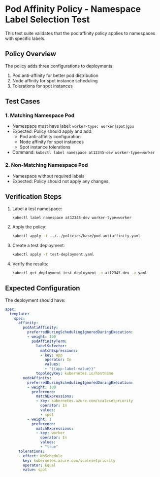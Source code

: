 # Pod Affinity Policy - Namespace Label Selection Test

This test suite validates that the pod affinity policy applies to namespaces with specific labels.

## Policy Overview

The policy adds three configurations to deployments:
1. Pod anti-affinity for better pod distribution
2. Node affinity for spot instance scheduling
3. Tolerations for spot instances

## Test Cases

### 1. Matching Namespace Pod
- Namespace must have label: `worker-type: worker|spot|gpu`
- Expected: Policy should apply and add:
  - Pod anti-affinity configuration
  - Node affinity for spot instances
  - Spot instance tolerations
- Command: `kubectl label namespace at12345-dev worker-type=worker`

### 2. Non-Matching Namespace Pod
- Namespace without required labels
- Expected: Policy should not apply any changes

## Verification Steps

1. Label a test namespace:
   ```bash
   kubectl label namespace at12345-dev worker-type=worker
   ```

2. Apply the policy:
   ```bash
   kubectl apply -f ../../policies/base/pod-antiaffinity.yaml
   ```

3. Create a test deployment:
   ```bash
   kubectl apply -f test-deployment.yaml
   ```

4. Verify the results:
   ```bash
   kubectl get deployment test-deployment -n at12345-dev -o yaml
   ```

## Expected Configuration

The deployment should have:

```yaml
spec:
  template:
    spec:
      affinity:
        podAntiAffinity:
          preferredDuringSchedulingIgnoredDuringExecution:
          - weight: 100
            podAffinityTerm:
              labelSelector:
                matchExpressions:
                - key: app
                  operator: In
                  values:
                  - "{{app-label-value}}"
              topologyKey: kubernetes.io/hostname
        nodeAffinity:
          preferredDuringSchedulingIgnoredDuringExecution:
          - weight: 100
            preference:
              matchExpressions:
              - key: kubernetes.azure.com/scalesetpriority
                operator: In
                values:
                - spot
          - weight: 1
            preference:
              matchExpressions:
              - key: worker
                operator: In
                values:
                - "true"
      tolerations:
      - effect: NoSchedule
        key: kubernetes.azure.com/scalesetpriority
        operator: Equal
        value: spot
``` 
